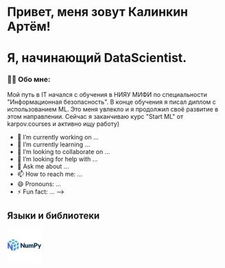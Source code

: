 # Привет, меня зовут Калинкин Артём! 
# Я, начинающий DataScientist. 

### :man_technologist: Обо мне:
Мой путь в IT начался с обучения в НИЯУ МИФИ по специальности "Информационная безопасность". В конце обучения я писал диплом с использованием ML. Это меня увлекло и я продолжил своё развитие в этом направлении. Сейчас я заканчиваю курс "Start ML" от karpov.courses и активно ищу работу)


- 🔭 I’m currently working on ...
- 🌱 I’m currently learning ...
- 👯 I’m looking to collaborate on ...
- 🤔 I’m looking for help with ...
- 💬 Ask me about ...
- 📫 How to reach me: ...
- 😄 Pronouns: ...
- ⚡ Fun fact: ...
-->

## Языки и библиотеки 



  <img src="https://github.com/devicons/devicon/blob/master/icons/numpy/numpy-original-wordmark.svg" title="webpack" alt="webpack" width="80" height="80"/>&nbsp;
</p>
